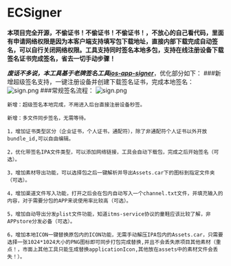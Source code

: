 # ECSigner
**本项目完全开源，不偷证书！不偷证书！不偷证书！，不放心的自己看代码，里面有申请网络权限是因为本客户端支持填写包下载地址，直接内部下载完成自动签名，可以自行关闭网络权限。工具支持同时签名本地多包，支持在线注册设备下载签名证书完成签名，省去一切手动步骤！**

***废话不多说，本工具基于老牌签名工具[ios-app-signer](https://github.com/DanTheMan827/ios-app-signer)***，优化部分如下：
###新增超级签名支持，一键注册设备并创建下载签名证书，完成本地签名：
![ sign.png](https://github.com/even-cheng/ECSigner/blob/master/signOnline.png)
###常规签名流程：
![ sign.png](https://github.com/even-cheng/even-appSigner/blob/master/sign.png)
```
新增：超级签名本地完成，不用进入后台直接注册设备秒签。
```
```
新增：多文件同步签名，无需等待。
```
```
1，增加证书类型区分（企业证书，个人证书，通配符），除了非通配符个人证书以外开放bundle_id,可以自由编辑。
```
```
2，优化带签名IPA文件类型，可以添加网络链接，工具会自动下载包，完成之后开始签名（可选）。
```
```
3，增加素材导出功能，可以选择包之后一键解析并导出Assets.car下的图标到指定文件夹（可选）。
```
```
4，增加渠道文件写入功能，打开之后会在包内自动写入一个channel.txt文件，并填充输入的内容，对于需要分包的APP来说使用率比较高（可选）。
```
```
5，增加自动导出分发plist文件功能，知道itms-service协议的童鞋应该比较了解，非APPstore分发必备（可选）。
```
```
6，增加本地ICON一键替换原包内的ICON功能，无需手动解压IPA包内的Assets.car，只需要选择一张1024*1024大小的PNG图标即可同步打包完成替换,并且不会丢失原项目其他素材（重点！，市面上其他工具只能生成替换applicationIcon,其他放在assets中的素材文件会丢失！）。
``` 


